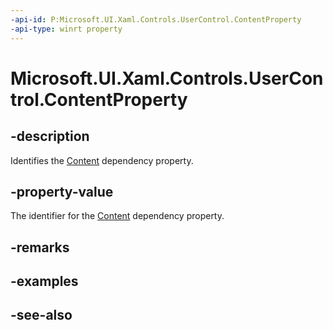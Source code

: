 ```yaml
---
-api-id: P:Microsoft.UI.Xaml.Controls.UserControl.ContentProperty
-api-type: winrt property
---
```


<!-- Property syntax
public Windows.UI.Xaml.DependencyProperty ContentProperty { get; }
-->

# Microsoft.UI.Xaml.Controls.UserControl.ContentProperty

## -description
Identifies the [Content](usercontrol_content.md) dependency property.

## -property-value
The identifier for the [Content](usercontrol_content.md) dependency property.

## -remarks

## -examples

## -see-also
